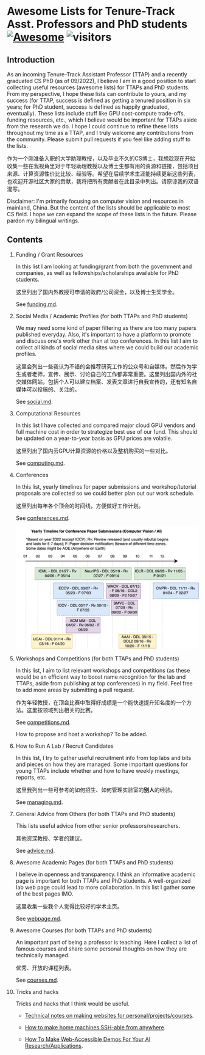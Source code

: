 # Awesome Lists for Tenure-Track Asst. Professors and PhD students [![Awesome](https://awesome.re/badge.svg)](https://awesome.re) ![visitors](https://visitor-badge.glitch.me/badge?page_id=JunweiLiang.awesome_lists)

## Introduction

As an incoming Tenure-Track Assistant Professor (TTAP) and a recently graduated CS PhD (as of 09/2022), I believe I am in a good position to start collecting useful resources (awesome lists) for TTAPs and PhD students. From my perspective, I hope these lists can contribute to yours, and my success (for TTAP, success is defined as getting a tenured position in six years; for PhD student, success is defined as happily graduated, eventually). These lists include stuff like GPU cost-compute trade-offs, funding resources, etc., which I believe would be important for TTAPs aside from the research we do. I hope I could continue to refine these lists throughout my time as a TTAP, and I truly welcome any contributions from the community. Please submit pull requests if you feel like adding stuff to the lists.

作为一个刚准备入职的大学助理教授，以及毕业不久的CS博士，我想趁现在开始收集一些在我视角里对于年轻助理教授以及博士生都有用的资源和链接，包括项目来源、计算资源性价比比较、经验等。希望在后续学术生涯能持续更新这些列表，也欢迎开源社区大家的贡献，我将把所有贡献者在此目录中列出。请原谅我的双语混写。

Disclaimer: I'm primarily focusing on computer vision and resources in mainland, China. But the content of the lists should be applicable to most CS field. I hope we can expand the scope of these lists in the future. Please pardon my bilingual writings.


## Contents

1. Funding / Grant Resources

    In this list I am looking at funding/grant from both the government and companies, as well as fellowships/scholarships available for PhD students.

    这里列出了国内外教授可申请的政府/公司资金，以及博士生奖学金。

    See [funding.md](./funding.md).

2. Social Media / Academic Profiles (for both TTAPs and PhD students)

    We may need some kind of paper filtering as there are too many papers published everyday. Also, it's important to have a platform to promote and discuss one's work other than at top conferences. In this list I aim to collect all kinds of social media sites where we could build our academic profiles.

    这里会列出一些我认为不错的会推荐研究工作的公众号和自媒体。然后作为学生或者老师，宣传、展示、讨论自己的工作都非常重要。这里列出国内外的社交媒体网站，包括个人可以建立档案、发表文章进行自我宣传的，还有知名自媒体可以投稿的、关注的。

    See [social.md](./social.md).

3. Computational Resources

    In this list I have collected and compared major cloud GPU vendors and full machine cost in order to strategize best use of our fund. This should be updated on a year-to-year basis as GPU prices are volatile.

    这里列出了国内云GPU计算资源的价格以及整机购买的一些对比。

    See [computing.md](./computing.md).


4. Conferences

    In this list, yearly timelines for paper submissions and workshop/tutorial proposals are collected so we could
    better plan out our work schedule.

    这里列出每年各个顶会的时间线，方便做好工作计划。

    See [conferences.md](./conferences.md).

    <img style="width: 500px" src="./pics/conference_timeline_cv_ai.jpg"></img>


5. Workshops and Competitions (for both TTAPs and PhD students)

    In this list, I aim to list relevant workshops and competitions (as these would be an efficient way to boost name recognition for the lab and TTAPs, aside from publishing at top conferences) in my field. Feel free to add more areas by submitting a pull request.
    
    作为年轻教授，在顶会比赛中取得好成绩是一个能快速提升知名度的一个方法。这里按领域列出相关的比赛。
    
    See [competitions.md](./competitions.md).

    How to propose and host a workshop? To be added.

6. How to Run A Lab / Recruit Candidates

    In this list, I try to gather useful recruitment info from top labs and bits and pieces on how they are managed. Some important questions for young TTAPs include whether and how to have weekly meetings, reports, etc.
    
    这里我列出一些可参考的如何招生、如何管理实验室的**别人**的经验。
    
    See [managing.md](./managing.md).
    

7. General Advice from Others (for both TTAPs and PhD students)

    This lists useful advice from other senior professors/researchers.
    
    其他资深教授、学者的建议。
    
    See [advice.md](./advice.md).

8. Awesome Academic Pages (for both TTAPs and PhD students)

    I believe in openness and transparency. I think an informative academic page is important for both TTAPs and PhD students. A well-organized lab web page could lead to more collaboration. In this list I gather some of the best pages IMO.
    
    这里收集一些我个人觉得比较好的学术主页。
    
    See [webpage.md](./webpage.md).

    
9. Awesome Courses (for both TTAPs and PhD students)

    An important part of being a professor is teaching. Here I collect a list of famous courses and share some personal thoughts on how they are technically managed.
    
    优秀、开放的课程列表。
    
    See [courses.md](./courses.md).

10. Tricks and hacks

    Tricks and hacks that I think would be useful.

    + [Technical notes on making websites for personal/projects/courses](https://github.com/JunweiLiang/junweiliang.github.io/blob/master/note.md).

    + [How to make home machines SSH-able from anywhere](./junwei_notes/server_ssh_anywhere.md).

    + [How To Make Web-Accessible Demos For Your AI Research/Applications](./junwei_notes/web_app_tech_notes.md).
